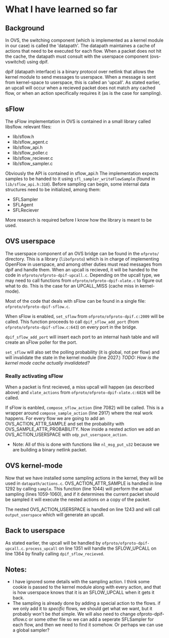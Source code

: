 # What I have learned so far

## Background
In OVS, the switching component (which is implemented as a kernel module in our
case) is called the 'datapath'. The datapath maintaines a cache of actions that
need to be executed for each flow. When a packet does not hit the cache, the
datapath must consult with the userspace component (ovs-vswitchd) using dpif.

dpif (datapath interface) is a binary protocol over netlink that allows the
kernel module to send messages to userspace. When a message is sent from
kernel-space to userspace, this is called an 'upcall'. As stated earlier,
an upcall will occur when a recieved packet does not match any cached flow,
or when an action specifically requires it (as is the case for sampling).

## sFlow
The sFlow implementation in OVS is contained in a small library called
libsflow. relevant files:

- lib/sflow.h
- lib/sflow_agent.c
- lib/sflow_api.h
- lib/sflow_poller.c
- lib/sflow_reciever.c
- lib/sflow_sampler.c

Obviously the API is contained in sflow_api.h
The implementation expects samples to be handed to it using
`sfl_sampler_writeFlowSample` (found in `lib/sflow_api.h:310`).
Before sampling can begin, some internal data structures need to be
initialized, among them:

- SFLSampler
- SFLAgent
- SFLReciever

More research is required before I know how the library is meant to be used.

## OVS userspace
The userspace component of an OVS bridge can be found in the `ofproto/`
directory. This is a library (`libofproto`) which is in charge of implementing
OpenFlow in userspace, and among other duties must read messages from dpif and
handle them. When an upcall is recieved, it will be handed to the code in
`ofproto/ofproto-dpif-upcall.c`. Depending on the upcall type, we may need to
call functions from `ofproto/ofproto-dpif-xlate.c` to figure out what to do.
This is the case for an UPCALL_MISS (cache miss in kernel-mode).

Most of the code that deals with sFlow can be found in a single file:
`ofproto/ofproto-dpif-sflow.c`.

When sFlow is enabled, `set_sflow` from `ofproto/ofproto-dpif.c:2009` will be
called. This function proceeds to call `dpif_sflow_add_port` (from
`ofproto/ofproto-dpif-sflow.c:643`) on every port in the bridge.

`dpif_sflow_add_port` will insert each port to an internal hash table and
will create an sFlow poller for the port.

`set_sflow` will also set the polling probability (it is global, not per flow)
and will invalidate the state in the kernel module (line 2027.)
*TODO: How is the kernel mode cache actually invalidated?*

### Really activating sFlow
When a packet is first recieved, a miss upcall will happen (as described above)
and `xlate_actions` from `ofproto/ofproto-dpif-xlate.c:6826` will be called.

If sFlow is eanbled, `compose_sflow_action` (line 7082) will be called.
This is a wrapper around `compose_sample_action` (line 2917) where the real work happens.
For every flow we are going to add an OVS_ACTION_ATTR_SAMPLE and
set the probability with OVS_SAMPLE_ATTR_PROBABILITY. Now inside a nested
action we add an OVS_ACTION_USERSPACE
with `odp_put_userspace_action`.
- Note: All of this is done with functions like `nl_msg_put_u32` because we are
  building a binary netlink packet.


## OVS kernel-mode
Now that we have installed some sampling actions in the kernel, they will be
used in `datapath/actions.c`. OVS_ACTION_ATTR_SAMPLE is handled in line 1292 by
calling `sample`. This function (line 1044) will perform the actual sampling
(lines 1059-1060), and if it determines the current packet should be sampled it
will execute the nested actions on a copy of the packet.

The nested OVS_ACTION_USERSPACE is handled on line 1243 and will call
`output_userspace` which will generate an upcall.

## Back to userspace
As stated earlier, the upcall will be handled by
`ofproto/ofproto-dpif-upcall.c`.
`process_upcall` on line 1351 will handle the SFLOW_UPCALL on line 1364 by
finally calling `dpif_sflow_recieved`.

## Notes:
- I have ignored some details with the sampling action. I think some cookie
is passed to the kernel module along with every action, and that is how
userspace knows that it is an SFLOW_UPCALL when it gets it back.
- The sampling is already done by adding a special action to the flows.
if we only add it to _specific_ flows, we should get what we want, but it probably
won't be _that_ simple. We will also need to change ofproto-dpif-sflow.c or
some other file so we can add a seperate SFLSampler for each flow, and then
we need to find it somehow. Or perhaps we can use a global sampler?
